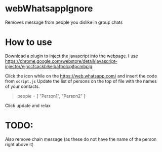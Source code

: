 # webWhatsappIgnore
Removes message from people you dislike in group chats

# How to use
Download a plugin to inject the javascript into the webpage.
I use https://chrome.google.com/webstore/detail/javascript-injector/ejnccfcackblkelbafbolcpjfpcmbplg

Click the icon while on the https://web.whatsapp.com/ and insert the code from `script.js`
Update the list of persons on the top of file with the names of your contacts.

> people = [
	"Person1",
  "Person2"
]

Click update and relax


# TODO:
Also remove chain message (as these do not have the name of the person right above it)
